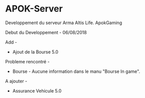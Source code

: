 # APOK-Server
Developpement du serveur Arma Altis Life. ApokGaming

Debut du Developpement - 06/08/2018

Add -

+ Ajout de la Bourse 5.0

Probleme rencontré -

+ Bourse - Aucune information dans le manu "Bourse In game".

A ajouter -

+ Assurance Vehicule 5.0
